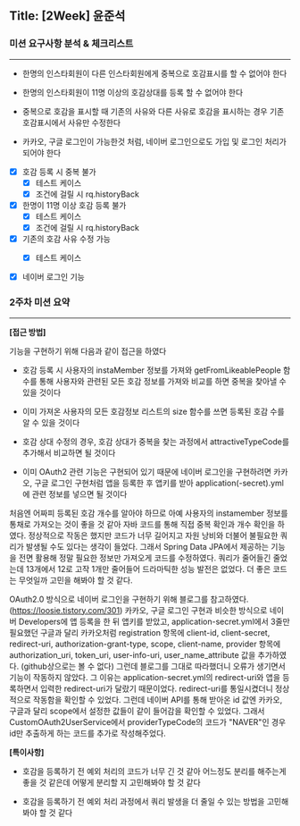 ## Title: [2Week] 윤준석

### 미션 요구사항 분석 & 체크리스트

---
- 한명의 인스타회원이 다른 인스타회원에게 중복으로 호감표시를 할 수 없어야 한다
- 한명의 인스타회원이 11명 이상의 호감상대를 등록 할 수 없어야 한다
- 중복으로 호감을 표시할 때 기존의 사유와 다른 사유로 호감을 표시하는 경우 기존 호감표시에서 사유만 수정한다


- 카카오, 구글 로그인이 가능한것 처럼, 네이버 로그인으로도 가입 및 로그인 처리가 되어야 한다


- [x] 호감 등록 시 중복 불가
    - [x] 테스트 케이스
    - [x] 조건에 걸릴 시 rq.historyBack
- [x] 한명이 11명 이상 호감 등록 불가
    - [x] 테스트 케이스
    - [x] 조건에 걸릴 시 rq.historyBack
- [x] 기존의 호감 사유 수정 가능
    - [x] 테스트 케이스


- [x] 네이버 로그인 기능

### 2주차 미션 요약

---

**[접근 방법]**

기능을 구현하기 위해 다음과 같이 접근을 하였다
- 호감 등록 시 사용자의 instaMember 정보를 가져와 getFromLikeablePeople 함수를 통해 사용자와 관련된 모든 호감 정보를 가져와 비교를 하면 중복을 찾아낼 수 있을 것이다
- 이미 가져온 사용자의 모든 호감정보 리스트의 size 함수를 쓰면 등록된 호감 수를 알 수 있을 것이다
- 호감 상대 수정의 경우, 호감 상대가 중복을 찾는 과정에서 attractiveTypeCode를 추가해서 비교하면 될 것이다


- 이미 OAuth2 관련 기능은 구현되어 있기 때문에 네이버 로그인을 구현하려면 카카오, 구글 로그인 구현처럼 앱을 등록한 후 앱키를 받아 application(-secret).yml에 관련 정보를 넣으면 될 것이다

처음엔 어짜피 등록된 호감 개수를 알아야 하므로 아예 사용자의 instamember 정보를 통채로 가져오는 것이 좋을 것 같아 자바 코드를 통해 직접 중복 확인과 개수 확인을 하였다.
정상적으로 작동은 했지만 코드가 너무 길어지고 자원 낭비와 더불어 불필요한 쿼리가 발생될 수도 있다는 생각이 들었다. 그래서 Spring Data JPA에서 제공하는 기능을 전면 활용해 정말 필요한 정보만 가져오게 코드를 수정하였다. 쿼리가 줄어들긴 줄었는데 13개에서 12로 고작 1개만 줄어들어 드라마틱한 성능 발전은 없었다.
더 좋은 코드는 무엇일까 고민을 해봐야 할 것 같다.

OAuth2.0 방식으로 네이버 로그인을 구현하기 위해 블로그를 참고하였다.(https://loosie.tistory.com/301)
카카오, 구글 로그인 구현과 비슷한 방식으로 네이버 Developers에 앱 등록을 한 뒤 앱키를 받았고, application-secret.yml에서 3줄만 필요했던 구글과 달리 카카오처럼 registration 항목에 client-id, client-secret, redirect-uri, authorization-grant-type, scope, client-name, 
provider 항목에 authorization_uri, token_uri, user-info-uri, user_name_attribute 값을 추가하였다. (github상으로는 볼 수 없다) 그런데 블로그를 그대로 따라했더니 오류가 생기면서 기능이 작동하지 않았다. 그 이유는 application-secret.yml의 redirect-uri와 앱을 등록하면서 입력한 redirect-uri가 달랐기 때문이었다. redirect-uri를 통일시켰더니 정상적으로 작동함을 확인할 수 있었다. 그런데 네이버 API를 통해 받아온 id 값엔 카카오, 구글과 달리 scope에서 설정한 값들이 같이 들어감을 확인할 수 있었다. 그래서 CustomOAuth2UserService에서 providerTypeCode의 코드가 "NAVER"인 경우 id만 추출하게 하는 코드를 추가로 작성해주었다.


**[특이사항]**

- 호감을 등록하기 전 예외 처리의 코드가 너무 긴 것 같아 어느정도 분리를 해주는게 좋을 것 같은데 어떻게 분리할 지 고민해봐야 할 것 같다


- 호감을 등록하기 전 예외 처리 과정에서 쿼리 발생을 더 줄일 수 있는 방법을 고민해봐야 할 것 같다